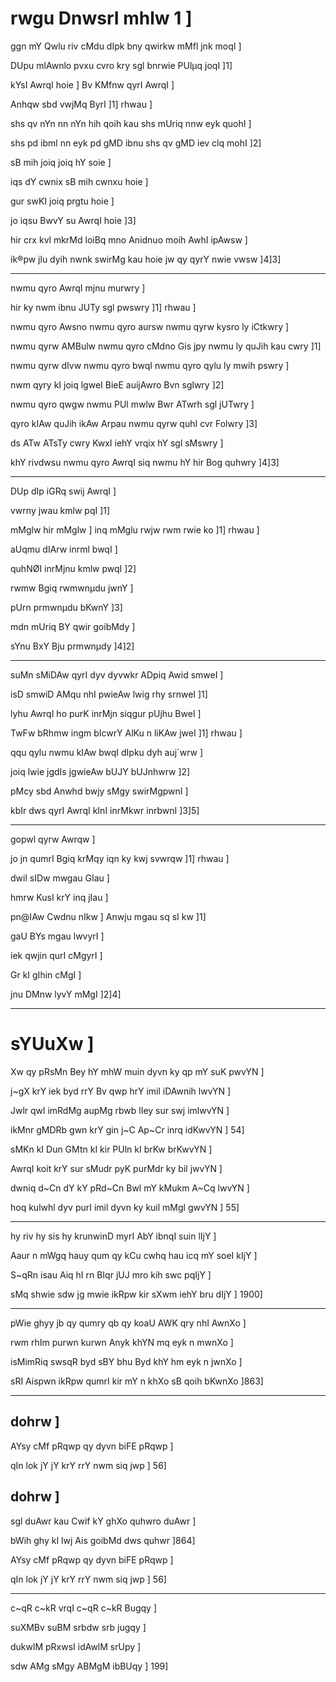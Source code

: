 # rwgu DnwsrI mhlw 1 ]

ggn mY Qwlu riv cMdu dIpk bny qwirkw mMfl jnk moqI ]

DUpu mlAwnlo pvxu cvro kry sgl bnrwie PUlµq joqI ]1]

kYsI AwrqI hoie ] Bv KMfnw qyrI AwrqI ]

Anhqw sbd vwjMq ByrI ]1] rhwau ]

shs qv nYn nn nYn hih qoih kau shs mUriq nnw eyk quohI ]

shs pd ibml nn eyk pd gMD ibnu shs qv gMD iev clq mohI ]2]

sB mih joiq joiq hY soie ]

iqs dY cwnix sB mih cwnxu hoie ]

gur swKI joiq prgtu hoie ]

jo iqsu BwvY su AwrqI hoie ]3]

hir crx kvl mkrMd loiBq mno Anidnuo moih AwhI ipAwsw ]

ik®pw jlu dyih nwnk swirMg kau hoie jw qy qyrY nwie vwsw ]4]3]

---

nwmu qyro AwrqI mjnu murwry ]

hir ky nwm ibnu JUTy sgl pwswry ]1] rhwau ]

nwmu qyro Awsno nwmu qyro aursw nwmu qyrw kysro ly iCtkwry ]

nwmu qyrw AMBulw nwmu qyro cMdno Gis jpy nwmu ly quJih kau cwry ]1]

nwmu qyrw dIvw nwmu qyro bwqI nwmu qyro qylu ly mwih pswry ]

nwm qyry kI joiq lgweI BieE auijAwro Bvn sglwry ]2]

nwmu qyro qwgw nwmu PUl mwlw Bwr ATwrh sgl jUTwry ]

qyro kIAw quJih ikAw Arpau nwmu qyrw quhI cvr Folwry ]3]

ds ATw ATsTy cwry KwxI iehY vrqix hY sgl sMswry ]

khY rivdwsu nwmu qyro AwrqI siq nwmu hY hir Bog quhwry ]4]3]

---

DUp dIp iGRq swij AwrqI ]

vwrny jwau kmlw pqI ]1]

mMglw hir mMglw ] inq mMglu rwjw rwm rwie ko ]1] rhwau ]

aUqmu dIArw inrml bwqI ]

quhNØI inrMjnu kmlw pwqI ]2]

rwmw Bgiq rwmwnµdu jwnY ]

pUrn prmwnµdu bKwnY ]3]

mdn mUriq BY qwir goibMdy ]

sYnu BxY Bju prmwnµdy ]4]2]

---

suMn sMiDAw qyrI dyv dyvwkr ADpiq Awid smweI ]

isD smwiD AMqu nhI pwieAw lwig rhy srnweI ]1]

lyhu AwrqI ho purK inrMjn siqgur pUjhu BweI ]

TwFw bRhmw ingm bIcwrY AlKu n liKAw jweI ]1] rhwau ]

qqu qylu nwmu kIAw bwqI dIpku dyh auj´wrw ]

joiq lwie jgdIs jgwieAw bUJY bUJnhwrw ]2]

pMcy sbd Anwhd bwjy sMgy swirMgpwnI ]

kbIr dws qyrI AwrqI kInI inrMkwr inrbwnI ]3]5]

---

gopwl qyrw Awrqw ]

jo jn qumrI Bgiq krMqy iqn ky kwj svwrqw ]1] rhwau ]

dwil sIDw mwgau GIau ]

hmrw KusI krY inq jIau ]

pn@IAw Cwdnu nIkw ] Anwju mgau sq sI kw ]1]

gaU BYs mgau lwvyrI ]

iek qwjin qurI cMgyrI ]

Gr kI gIhin cMgI ]

jnu DMnw lyvY mMgI ]2]4]

---

# sYUuXw ]

Xw qy pRsMn Bey hY mhW muin dyvn ky qp mY suK pwvYN ]

j~gX krY iek byd rrY Bv qwp hrY imil iDAwnih lwvYN ]

Jwlr qwl imRdMg aupMg rbwb lIey sur swj imlwvYN ]

ikMnr gMDRb gwn krY gin j~C Ap~Cr inrq idKwvYN ] 54]

sMKn kI Dun GMtn kI kir PUln kI brKw brKwvYN ]

AwrqI koit krY sur sMudr pyK purMdr ky bil jwvYN ]

dwniq d~Cn dY kY pRd~Cn Bwl mY kMukm A~Cq lwvYN ]

hoq kulwhl dyv purI imil dyvn ky kuil mMgl gwvYN ] 55]

---

hy riv hy sis hy krunwinD myrI AbY ibnqI suin lIjY ]

Aaur n mWgq hauy qum qy kCu cwhq hau icq mY soeI kIjY ]

S~qRn isau Aiq hI rn BIqr jUJ mro kih swc pqIjY ]

sMq shwie sdw jg mwie ikRpw kir sXwm iehY bru dIjY ] 1900]

---

pWie ghyy jb qy qumry qb qy koaU AWK qry nhI AwnXo ]

rwm rhIm purwn kurwn Anyk khYN mq eyk n mwnXo ]

isMimRiq swsqR byd sBY bhu Byd khY hm eyk n jwnXo ]

sRI Aispwn ikRpw qumrI kir mY n khXo sB qoih bKwnXo ]863]

---

## dohrw ]

AYsy cMf pRqwp qy dyvn biFE pRqwp ]

qIn lok jY jY krY rrY nwm siq jwp ] 56]


## dohrw ]

sgl duAwr kau Cwif kY ghXo quhwro duAwr ]

bWih ghy kI lwj Ais goibMd dws quhwr ]864]

AYsy cMf pRqwp qy dyvn biFE pRqwp ]

qIn lok jY jY krY rrY nwm siq jwp ] 56]

---

c~qR c~kR vrqI c~qR c~kR Bugqy ]

suXMBv suBM srbdw srb jugqy ]

dukwlM pRxwsI idAwlM srUpy ]

sdw AMg sMgy ABMgM ibBUqy ] 199]
